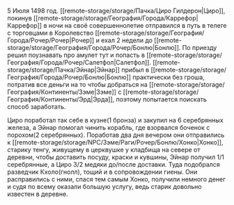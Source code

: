 5 Июля 1498 год.
[[remote-storage/storage/Пачка/Циро Гилдерон|Циро]], покинув [[remote-storage/storage/География/Города/Каррефор|Каррефор]] в ночи на своё совершеннолетие отправился в путь в телеге с торговцами в Королевство [[remote-storage/storage/География/Города/Рочер/Рочер|Рочер]] и ехал 2 недели до [[remote-storage/storage/География/Города/Рочер/Бонлю|Бонлю]]. По приезду решил поузнавать про амулет тут и попасть в [[remote-storage/storage/География/Города/Рочер/Салетфол|Салетфол]].
[[remote-storage/storage/Пачка/Эйнар|Эйнар]] прибыл в [[remote-storage/storage/География/Города/Рочер/Бонлю|Бонлю]] практически без гроша, потратив все деньги на то чтобы добраться на [[remote-storage/storage/География/Континенты/Зэме|Зэме]] с [[remote-storage/storage/География/Континенты/Эрд|Эрда]], поэтому попытается поискать способ заработать.

Циро поработал так себе в кузне(1 бронза) и закупил на 6 серебрянных железа, а Эйнар помогал чинить корабль, где взорвался боченок с порохом(2 серебрянных). Поработав два дня вечером они отправились к [[remote-storage/storage/NPC/Зэме/Раги/Рочер/Бонлю/Хонко|Хонко]], старику тенгу, живущему в церквушке у кладбища на севере от деревни, чтобы доставить посуду, краски и кувшины, Эйнар получил 1/1 серебрянные, а Циро 3/2 медяки до/после доставки. Туда подобрался разведчик Кхоло(гнолл), тощий и в сопровождении гиены. Они расправились с ними, спася тем самым Хонко, получили немного денег и судя по всему оказали большую услугу, ведь старик довольно известен в деревне.

